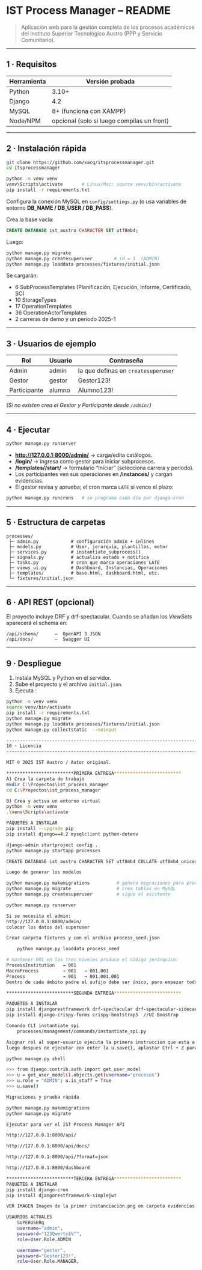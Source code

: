 IST Process Manager – README
================================

> Aplicación web para la gestión completa de los procesos académicos del
> Instituto Superior Tecnológico Austro (PPP y Servicio Comunitario).

-----------------------------------------------------------------------
1 · Requisitos
-----------------------------------------------------------------------

Herramienta | Versión probada
----------- | ---------------
Python      | 3.10+
Django      | 4.2
MySQL       | 8+ (funciona con XAMPP)
Node/NPM    | opcional (solo si luego compilas un front)

-----------------------------------------------------------------------
2 · Instalación rápida
-----------------------------------------------------------------------

```bash
git clone https://github.com/xacq/itsprocessmanager.git
cd itsprocessmanager

python -m venv venv
venv\Scripts\activate       # Linux/Mac: source venv/bin/activate
pip install -r requirements.txt
```

Configura la conexión MySQL en `config/settings.py`
(o usa variables de entorno **DB_NAME / DB_USER / DB_PASS**).

Crea la base vacía:

```sql
CREATE DATABASE ist_austro CHARACTER SET utf8mb4;
```

Luego:

```bash
python manage.py migrate
python manage.py createsuperuser        # id = 1  (ADMIN)
python manage.py loaddata processes/fixtures/initial.json
```

Se cargarán:

* 6 SubProcessTemplates (Planificación, Ejecución, Informe, Certificado, SC)
* 10 StorageTypes
* 17 OperationTemplates
* 36 OperationActorTemplates  
* 2 carreras de demo y un período 2025-1

-----------------------------------------------------------------------
3 · Usuarios de ejemplo
-----------------------------------------------------------------------

Rol          | Usuario | Contraseña
------------ | ------- | ----------
Admin        | admin   | la que definas en `createsuperuser`
Gestor       | gestor  | Gestor123!
Participante | alumno  | Alumno123!

*(Si no existen crea el Gestor y Participante desde `/admin/`)*

-----------------------------------------------------------------------
4 · Ejecutar
-----------------------------------------------------------------------

```bash
python manage.py runserver
```

* **http://127.0.0.1:8000/admin/** → carga/edita catálogos.
* **/login/** → ingresa como gestor para iniciar subprocesos.
* **/templates/<id>/start/** → formulario “Iniciar” (selecciona carrera y período).
* Los participantes ven sus operaciones en **/instances/** y cargan evidencias.
* El gestor revisa y aprueba; el cron marca `LATE` si vence el plazo:

```bash
python manage.py runcrons   # se programa cada día por django-cron
```

-----------------------------------------------------------------------
5 · Estructura de carpetas
-----------------------------------------------------------------------

```
processes/
 ├─ admin.py            # configuración admin + inlines
 ├─ models.py           # User, jerarquía, plantillas, motor
 ├─ services.py         # instantiate_subprocess()
 ├─ signals.py          # actualiza estado + notifica
 ├─ tasks.py            # cron que marca operaciones LATE
 ├─ views_ui.py         # Dashboard, Instancias, Operaciones
 ├─ templates/          # base.html, dashboard.html, etc.
 └─ fixtures/initial.json
```

-----------------------------------------------------------------------
6 · API REST (opcional)
-----------------------------------------------------------------------

El proyecto incluye DRF y drf-spectacular.
Cuando se añadan los *ViewSets* aparecerá el schema en:

```
/api/schema/      –  OpenAPI 3 JSON
/api/docs/        –  Swagger UI
```

-----------------------------------------------------------------------
9 · Despliegue
-----------------------------------------------------------------------

1. Instala MySQL y Python en el servidor.
2. Sube el proyecto y el archivo `initial.json`.
3. Ejecuta :

```bash
python -m venv venv
source venv/bin/activate
pip install -r requirements.txt
python manage.py migrate
python manage.py loaddata processes/fixtures/initial.json
python manage.py collectstatic  --noinput

-----------------------------------------------------------------------
10 · Licencia
-----------------------------------------------------------------------

MIT © 2025 IST Austro / Autor original.

*************************PRIMERA ENTREGA*************************
A) Crea la carpeta de trabajo
mkdir C:\Proyectos\ist_process_manager
cd C:\Proyectos\ist_process_manager

B) Crea y activa un entorno virtual
python -m venv venv
.\venv\Scripts\activate 

PAQUETES A INSTALAR
pip install --upgrade pip
pip install django==4.2 mysqlclient python-dotenv

django-admin startproject config .
python manage.py startapp processes

CREATE DATABASE ist_austro CHARACTER SET utf8mb4 COLLATE utf8mb4_unicode_ci;

Luego de generar los modelos

python manage.py makemigrations          # genera migraciones para processes
python manage.py migrate                 # crea tablas en MySQL
python manage.py createsuperuser         # sigue el asistente

python manage.py runserver

Si se necesita el admin:
http://127.0.0.1:8000/admin/
colocar los datos del superuser

Crear carpeta fixtures y con el archivo process_seed.json 

    python manage.py loaddata process_seed

# mantener 001 en los tres niveles produce el código jerárquico:
ProcessInstitution   → 001
MacroProcess         → 001   → 001.001
Process              → 001   → 001.001.001
Dentro de cada ámbito padre el sufijo debe ser único, pero empezar todo en 001 es totalmente válido para la primera rama.

*************************SEGUNDA ENTREGA*************************

PAQUETES A INSTALAR
pip install djangorestframework drf-spectacular drf-spectacular-sidecar //API REST
pip install django-crispy-forms crispy-bootstrap5  //UI Boostrap

Comando CLI instantiate_spi
    processes/management/commands/instantiate_spi.py

Asignar rol al super‑usuario ejecuta la primera instruccion que esta a continuacion, y luego ejecuta cada instruccion una por una,
luego despues de ejecutar con enter la u.save(), aplastar Ctrl + Z para salir del Shell de python

python manage.py shell

>>> from django.contrib.auth import get_user_model
>>> u = get_user_model().objects.get(username="procesos")
>>> u.role = "ADMIN"; u.is_staff = True
>>> u.save()

Migraciones y prueba rápida

python manage.py makemigrations
python manage.py migrate

Ejecutar para ver el IST Process Manager API

http://127.0.0.1:8000/api/

http://127.0.0.1:8000/api/docs/

http://127.0.0.1:8000/api/?format=json

http://127.0.0.1:8000/dashboard

*************************TERCERA ENTREGA*************************
PAQUETES A INSTALAR
pip install django-cron
pip install djangorestframework-simplejwt

VER IMAGEN Imagen de la primer instanciación.png en carpeta evidencias

USAURIOS ACTUALES
    SUPERUSERq      
    username="admin",
    password="123Qwerty$%^",
    role=User.Role.ADMIN

    username="gestor",
    password="Gestor123!",   
    role=User.Role.MANAGER,



